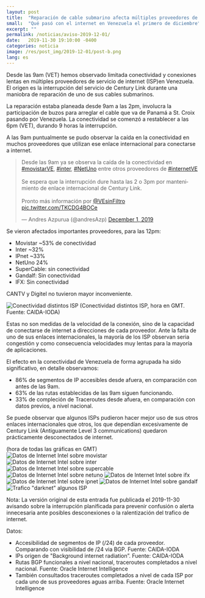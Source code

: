 ```yaml
---
layout: post
title:  "Reparación de cable submarino afecta múltiples proveedores de internet"
small:  "Qué pasó con el internet en Venezuela el primero de diciembre"
excerpt: ""
permalink: /noticias/aviso-2019-12-01/
date:   2019-11-30 19:10:00 -0400
categories: noticia
image: /res/post_img/2019-12-01/post-b.png
lang: es
---
```


Desde las 9am (VET) hemos observado limitada conectividad y conexiones lentas en múltiples proveedores de servicio de internet (ISP)en Venezuela. El origen es la interrupción del servicio de Century Link durante una maniobra de reparación de uno de sus cables submarinos.

La reparación estaba planeada desde 9am a las 2pm, involucra la participación de buzos para arreglar el cable que va de Panamá a St. Croix pasando por Venezuela. La conectividad se comenzó a restablecer a las 6pm (VET), durando 9 horas la interrupción.

A las 9am puntualmente se pudo observar la caída en la conectividad en muchos proveedores que utilizan ese enlace internacional para conectarse a internet.

<blockquote class="twitter-tweet" data-lang="en"><p lang="es" dir="ltr">Desde las 9am ya se observa la caída de la conectividad en <a href="https://twitter.com/hashtag/movistarVE?src=hash&amp;ref_src=twsrc%5Etfw">#movistarVE</a>, <a href="https://twitter.com/hashtag/inter?src=hash&amp;ref_src=twsrc%5Etfw">#inter</a>, <a href="https://twitter.com/hashtag/NetUno?src=hash&amp;ref_src=twsrc%5Etfw">#NetUno</a> entre otros proveedores de <a href="https://twitter.com/hashtag/internetVE?src=hash&amp;ref_src=twsrc%5Etfw">#internetVE</a><br><br>Se espera que la interrupción dure hasta las 2 o 3pm por mantenimiento de enlace internacional de Century Link.<br><br>Pronto más información por <a href="https://twitter.com/vesinfiltro?ref_src=twsrc%5Etfw">@VEsinFiltro</a> <a href="https://t.co/TKCDG4BOCe">pic.twitter.com/TKCDG4BOCe</a></p>&mdash; Andres Azpurua (@andresAzp) <a href="https://twitter.com/andresAzp/status/1201130337767710720?ref_src=twsrc%5Etfw">December 1, 2019</a></blockquote> <script async src="https://platform.twitter.com/widgets.js" charset="utf-8"></script>


Se vieron afectados importantes proveedores, para las 12pm:
- Movistar ~53% de conectividad
- Inter ~32%
- IPnet ~33%
- NetUno 24%
- SuperCable: sin conectividad
- Gandalf: Sin conectividad
- IFX: Sin conectividad

CANTV y Digitel no tuvieron mayor inconveniente.

![Conectividad distintos ISP](/res/post_img/2019-12-01/1-conectivity-b.png)
(Conectividad distintos ISP, hora en GMT. Fuente: CAIDA-IODA)


Estas no son medidas de la velocidad de la conexión, sino de la capacidad de conectarse de internet a direcciones de cada proveedor. Ante la falta de uno de sus enlaces internacionales, la mayoría de los ISP observan seria congestión y como consecuencia velocidades muy lentas para la mayoría de aplicaciones.


El efecto en la conectividad de Venezuela de forma agrupada ha sido significativo, en detalle observamos:
- 86% de segmentos de IP accesibles desde afuera, en comparación con antes de las 9am.
- 63% de las rutas establecidas de las 9am siguen funcionando.
- 33% de compleción de Traceroutes desde afuera, en comparación con datos previos, a nivel nacional.

Se puede observar que algunos ISPs pudieron hacer mejor uso de sus otros enlaces internacionales que otros, los que dependían excesivamente de Century Link (Antiguamente Level 3 communications) quedaron prácticamente desconectados de internet.

(hora de todas las gráficas en GMT)
![Datos de Internet Intel sobre movistar](/res/post_img/2019-12-01/movistar.png)
![Datos de Internet Intel sobre inter](/res/post_img/2019-12-01/inter.png)
![Datos de Internet Intel sobre supercable](/res/post_img/2019-12-01/supercable.png)
![Datos de Internet Intel sobre netuno](/res/post_img/2019-12-01/netuno.png)
![Datos de Internet Intel sobre ifx](/res/post_img/2019-12-01/ifx.png)
![Datos de Internet Intel sobre ipnet](/res/post_img/2019-12-01/ipnet.png)
![Datos de Internet Intel sobre gandalf](/res/post_img/2019-12-01/gandalf.png)
![Trafico "darknet" algunos ISP](/res/post_img/2019-12-01/2-darknet.png)


Nota: La versión original de esta entrada fue publicada el 2019-11-30 avisando sobre la interrupción planificada para prevenir confusión o alerta innecesaria ante posibles desconexiones o la ralentización del trafico de internet.

Datos:
- Accesibilidad de segmentos de IP (/24) de cada proveedor.  Comparando con visibilidad de /24 via BGP.  Fuente: CAIDA-IODA
- IPs origen de "Background internet radiation”. Fuente: CAIDA-IODA
- Rutas BGP funcionales a nivel nacional, traceroutes completados a nivel nacional. Fuente: Oracle Internet Intelligence
- También consultados traceroutes completados a nivel de cada ISP por cada uno de sus proveedores aguas arriba. Fuente: Oracle Internet Intelligence

